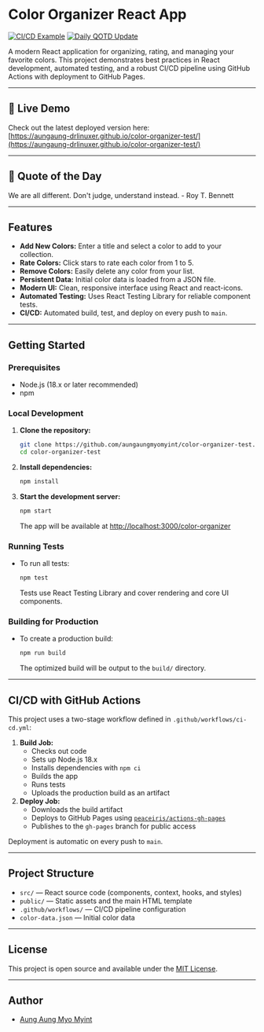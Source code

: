# Color Organizer React App

[![CI/CD Example](https://github.com/AungAung-Drlinuxer/color-organizer-test/actions/workflows/ci-cd.yml/badge.svg)](https://github.com/AungAung-Drlinuxer/color-organizer-test/actions/workflows/ci-cd.yml) [![Daily QOTD Update](https://github.com/AungAung-Drlinuxer/color-organizer-test/actions/workflows/qotd.yml/badge.svg)](https://github.com/AungAung-Drlinuxer/color-organizer-test/actions/workflows/qotd.yml)

A modern React application for organizing, rating, and managing your favorite colors. This project demonstrates best practices in React development, automated testing, and a robust CI/CD pipeline using GitHub Actions with deployment to GitHub Pages.

---

## 🚀 Live Demo

Check out the latest deployed version here:  
[https://aungaung-drlinuxer.github.io/color-organizer-test/](https://aungaung-drlinuxer.github.io/color-organizer-test/)

---

## 📜 Quote of the Day

<!--START_QUOTE-->
We are all different. Don't judge, understand instead. - Roy T. Bennett
<!--END_QUOTE-->

---

## Features

- **Add New Colors:** Enter a title and select a color to add to your collection.
- **Rate Colors:** Click stars to rate each color from 1 to 5.
- **Remove Colors:** Easily delete any color from your list.
- **Persistent Data:** Initial color data is loaded from a JSON file.
- **Modern UI:** Clean, responsive interface using React and react-icons.
- **Automated Testing:** Uses React Testing Library for reliable component tests.
- **CI/CD:** Automated build, test, and deploy on every push to `main`.

---

## Getting Started

### Prerequisites

- Node.js (18.x or later recommended)
- npm

### Local Development

1. **Clone the repository:**

    ```bash
    git clone https://github.com/aungaungmyomyint/color-organizer-test.git
    cd color-organizer-test
    ```

2. **Install dependencies:**

    ```bash
    npm install
    ```

3. **Start the development server:**

    ```bash
    npm start
    ```

    The app will be available at [http://localhost:3000/color-organizer](http://localhost:3000/color-organizer)

### Running Tests

- To run all tests:

    ```bash
    npm test
    ```

  Tests use React Testing Library and cover rendering and core UI components.

### Building for Production

- To create a production build:

    ```bash
    npm run build
    ```

  The optimized build will be output to the `build/` directory.

---

## CI/CD with GitHub Actions

This project uses a two-stage workflow defined in `.github/workflows/ci-cd.yml`:

1. **Build Job:**
    - Checks out code
    - Sets up Node.js 18.x
    - Installs dependencies with `npm ci`
    - Builds the app
    - Runs tests
    - Uploads the production build as an artifact
2. **Deploy Job:**
    - Downloads the build artifact
    - Deploys to GitHub Pages using [`peaceiris/actions-gh-pages`](https://github.com/peaceiris/actions-gh-pages)
    - Publishes to the `gh-pages` branch for public access

Deployment is automatic on every push to `main`.

---

## Project Structure

- `src/` — React source code (components, context, hooks, and styles)
- `public/` — Static assets and the main HTML template
- `.github/workflows/` — CI/CD pipeline configuration
- `color-data.json` — Initial color data

---

## License

This project is open source and available under the [MIT License](LICENSE).

---

## Author

- [Aung Aung Myo Myint](https://github.com/aungaungmyomyint)
